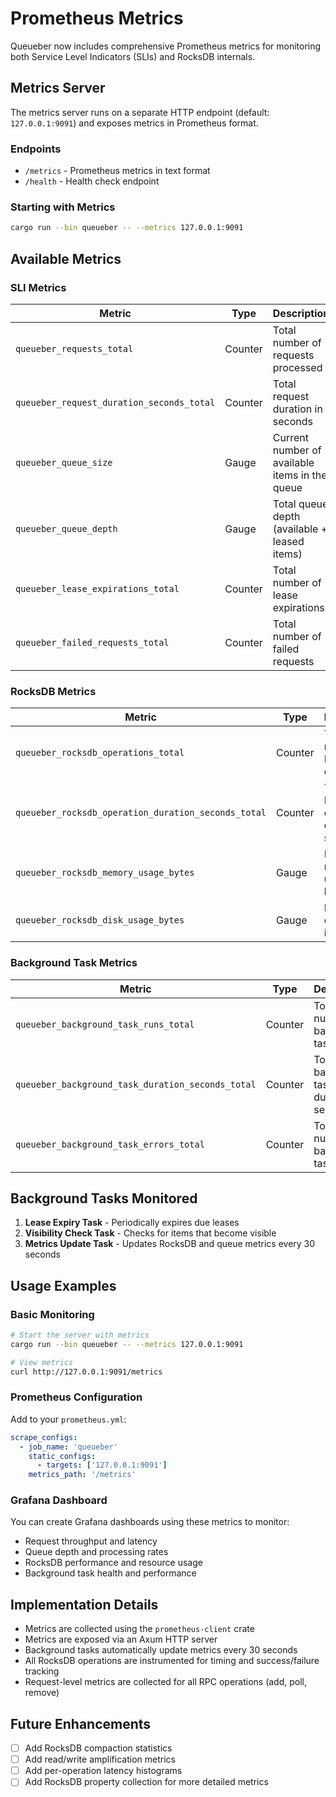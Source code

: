 # Prometheus Metrics

Queueber now includes comprehensive Prometheus metrics for monitoring both Service Level Indicators (SLIs) and RocksDB internals.

## Metrics Server

The metrics server runs on a separate HTTP endpoint (default: `127.0.0.1:9091`) and exposes metrics in Prometheus format.

### Endpoints

- `/metrics` - Prometheus metrics in text format
- `/health` - Health check endpoint

### Starting with Metrics

```bash
cargo run --bin queueber -- --metrics 127.0.0.1:9091
```

## Available Metrics

### SLI Metrics

| Metric | Type | Description |
|--------|------|-------------|
| `queueber_requests_total` | Counter | Total number of requests processed |
| `queueber_request_duration_seconds_total` | Counter | Total request duration in seconds |
| `queueber_queue_size` | Gauge | Current number of available items in the queue |
| `queueber_queue_depth` | Gauge | Total queue depth (available + leased items) |
| `queueber_lease_expirations_total` | Counter | Total number of lease expirations |
| `queueber_failed_requests_total` | Counter | Total number of failed requests |

### RocksDB Metrics

| Metric | Type | Description |
|--------|------|-------------|
| `queueber_rocksdb_operations_total` | Counter | Total number of RocksDB operations |
| `queueber_rocksdb_operation_duration_seconds_total` | Counter | Total RocksDB operation duration in seconds |
| `queueber_rocksdb_memory_usage_bytes` | Gauge | RocksDB memory usage in bytes |
| `queueber_rocksdb_disk_usage_bytes` | Gauge | RocksDB disk usage in bytes |

### Background Task Metrics

| Metric | Type | Description |
|--------|------|-------------|
| `queueber_background_task_runs_total` | Counter | Total number of background task runs |
| `queueber_background_task_duration_seconds_total` | Counter | Total background task duration in seconds |
| `queueber_background_task_errors_total` | Counter | Total number of background task errors |

## Background Tasks Monitored

1. **Lease Expiry Task** - Periodically expires due leases
2. **Visibility Check Task** - Checks for items that become visible
3. **Metrics Update Task** - Updates RocksDB and queue metrics every 30 seconds

## Usage Examples

### Basic Monitoring

```bash
# Start the server with metrics
cargo run --bin queueber -- --metrics 127.0.0.1:9091

# View metrics
curl http://127.0.0.1:9091/metrics
```

### Prometheus Configuration

Add to your `prometheus.yml`:

```yaml
scrape_configs:
  - job_name: 'queueber'
    static_configs:
      - targets: ['127.0.0.1:9091']
    metrics_path: '/metrics'
```

### Grafana Dashboard

You can create Grafana dashboards using these metrics to monitor:

- Request throughput and latency
- Queue depth and processing rates
- RocksDB performance and resource usage
- Background task health and performance

## Implementation Details

- Metrics are collected using the `prometheus-client` crate
- Metrics are exposed via an Axum HTTP server
- Background tasks automatically update metrics every 30 seconds
- All RocksDB operations are instrumented for timing and success/failure tracking
- Request-level metrics are collected for all RPC operations (add, poll, remove)

## Future Enhancements

- [ ] Add RocksDB compaction statistics
- [ ] Add read/write amplification metrics
- [ ] Add per-operation latency histograms
- [ ] Add RocksDB property collection for more detailed metrics